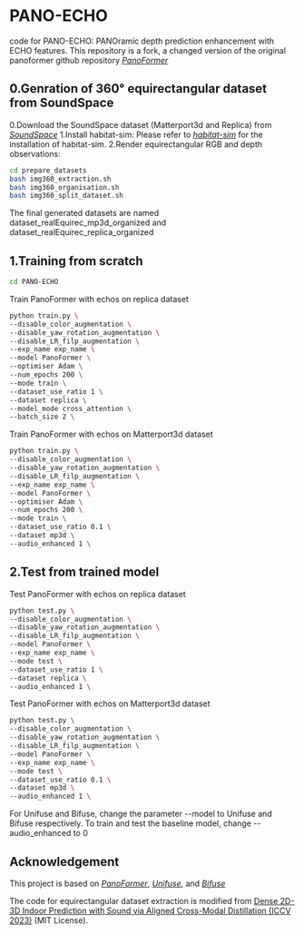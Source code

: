 # PANO-ECHO 
code for PANO-ECHO: PANOramic depth prediction enhancement with ECHO features.
This repository is a fork, a changed version of the original panoformer github repository *[PanoFormer](https://github.com/zhijieshen-bjtu/PanoFormer)*
## 0.Genration of 360° equirectangular dataset from SoundSpace
0.Download the SoundSpace dataset (Matterport3d and Replica) from *[SoundSpace](https://github.com/facebookresearch/)*
1.Install habitat-sim: Please refer to *[habitat-sim](https://github.com/facebookresearch/habitat-sim)* for the installation of habitat-sim.
2.Render equirectangular RGB and depth observations:
```bash
cd prepare_datasets
bash img360_extraction.sh
bash img360_organisation.sh
bash img360_split_dataset.sh
```
The final generated datasets are named dataset_realEquirec_mp3d_organized and dataset_realEquirec_replica_organized

## 1.Training from scratch
```bash
cd PANO-ECHO
```
Train PanoFormer with echos on replica dataset
```bash
python train.py \
--disable_color_augmentation \
--disable_yaw_rotation_augmentation \
--disable_LR_filp_augmentation \
--exp_name exp_name \
--model PanoFormer \
--optimiser Adam \
--num_epochs 200 \
--mode train \
--dataset_use_ratio 1 \
--dataset replica \
--model_mode cross_attention \
--batch_size 2 \
```

Train PanoFormer with echos on Matterport3d dataset
```bash
python train.py \
--disable_color_augmentation \
--disable_yaw_rotation_augmentation \
--disable_LR_filp_augmentation \
--exp_name exp_name \
--model PanoFormer \
--optimiser Adam \
--num_epochs 200 \
--mode train \
--dataset_use_ratio 0.1 \
--dataset mp3d \
--audio_enhanced 1 \
```

## 2.Test from trained model
Test PanoFormer with echos on replica dataset
```bash
python test.py \
--disable_color_augmentation \
--disable_yaw_rotation_augmentation \
--disable_LR_filp_augmentation \
--model PanoFormer \
--exp_name exp_name \
--mode test \
--dataset_use_ratio 1 \
--dataset replica \
--audio_enhanced 1 \
```

Test PanoFormer with echos on Matterport3d dataset
```bash
python test.py \
--disable_color_augmentation \
--disable_yaw_rotation_augmentation \
--disable_LR_filp_augmentation \
--model PanoFormer \
--exp_name exp_name \
--mode test \
--dataset_use_ratio 0.1 \
--dataset mp3d \
--audio_enhanced 1 \
```

For Unifuse and Bifuse, change the parameter --model to Unifuse and Bifuse respectively.
To train and test the baseline model, change --audio_enhanced to 0

## Acknowledgement
This project is based on *[PanoFormer](https://github.com/zhijieshen-bjtu/PanoFormer)*, *[Unifuse](https://github.com/alibaba/UniFuse-Unidirectional-Fusion)*, and *[Bifuse](https://github.com/yuhsuanyeh/BiFuse)*

The code for equirectangular dataset extraction is modified from [Dense 2D-3D Indoor Prediction with Sound via Aligned Cross-Modal Distillation (ICCV 2023)](https://github.com/HS-YN/DAPS/tree/main/DAPS) (MIT License).
